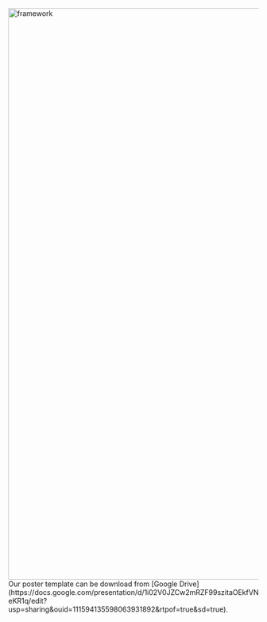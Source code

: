 <img width="1148" alt="framework" src="https://user-images.githubusercontent.com/37894893/173021143-7a6a4fd8-74e2-4018-8afe-793ed60a8982.jpg">
Our poster template can be download from [Google Drive](https://docs.google.com/presentation/d/1i02V0JZCw2mRZF99szitaOEkfVNeKR1q/edit?usp=sharing&ouid=111594135598063931892&rtpof=true&sd=true).

